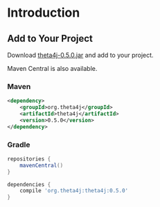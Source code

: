 # Introduction

## Add to Your Project

Download [theta4j-0.5.0.jar](https://github.com/shrhdk/theta4j/releases/download/0.4.0/theta4j-0.4.0.jar) and add to your project.

Maven Central is also available.

### Maven

```xml
<dependency>
    <groupId>org.theta4j</groupId>
    <artifactId>theta4j</artifactId>
    <version>0.5.0</version>
</dependency>
```

### Gradle

```gradle
repositories {
    mavenCentral()
}

dependencies {
    compile 'org.theta4j:theta4j:0.5.0'
}
```

